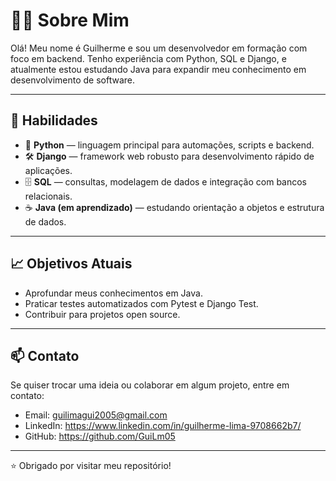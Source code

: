 # 👨‍💻 Sobre Mim

Olá! Meu nome é Guilherme e sou um desenvolvedor em formação com foco em backend. Tenho experiência com Python, SQL e Django, e atualmente estou estudando Java para expandir meu conhecimento em desenvolvimento de software.

---

## 🚀 Habilidades

- 🐍 **Python** — linguagem principal para automações, scripts e backend.
- 🛠️ **Django** — framework web robusto para desenvolvimento rápido de aplicações.
- 🗄️ **SQL** — consultas, modelagem de dados e integração com bancos relacionais.
- ☕ **Java (em aprendizado)** — estudando orientação a objetos e estrutura de dados.

---

## 📈 Objetivos Atuais

- Aprofundar meus conhecimentos em Java.
- Praticar testes automatizados com Pytest e Django Test.
- Contribuir para projetos open source.

---

## 📫 Contato

Se quiser trocar uma ideia ou colaborar em algum projeto, entre em contato:

- Email: guilimagui2005@gmail.com 
- LinkedIn: https://www.linkedin.com/in/guilherme-lima-9708662b7/  
- GitHub: https://github.com/GuiLm05

---

⭐ Obrigado por visitar meu repositório!
